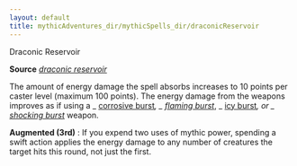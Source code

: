 ```yaml
---
layout: default
title: mythicAdventures_dir/mythicSpells_dir/draconicReservoir
---
```

Draconic Reservoir

**Source** [_draconic reservoir_](advanced_dir/spells_dir/draconicReservoir#_draconic-reservoir-)

The amount of energy damage the spell absorbs increases to 10 points per caster level (maximum 100 points). The energy damage from the weapons improves as if using a _ [corrosive burst](advanced_dir/magicItems_dir/weapons#_corrosive-burst)_, _ [flaming burst](magicItems_dir/weapons#_weapons-flaming-burst)_, _ [icy burst](magicItems_dir/weapons#_weapons-icy-burst)_, or _ [shocking burst](magicItems_dir/weapons#_weapons-shocking-burst)_ weapon.

**Augmented (3rd)** : If you expend two uses of mythic power, spending a swift action applies the energy damage to any number of creatures the target hits this round, not just the first.


